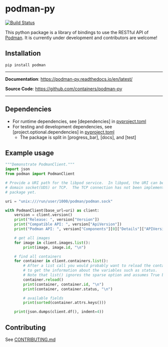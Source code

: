 # podman-py
[![Build Status](https://api.cirrus-ci.com/github/containers/podman-py.svg)](https://cirrus-ci.com/github/containers/podman-py/main)

This python package is a library of bindings to use the RESTful API of [Podman](https://github.com/containers/podman).
It is currently under development and contributors are welcome!

## Installation

<div class="termy">

```console
pip install podman
```

</div>

---

**Documentation**: <a href="https://podman-py.readthedocs.io/en/latest/" target="_blank">https://podman-py.readthedocs.io/en/latest/</a>

**Source Code**: <a href="https://github.com/containers/podman-py" target="_blank">https://github.com/containers/podman-py</a>

---

## Dependencies

* For runtime dependencies, see \[dependencies\] in [pyproject.toml](https://github.com/containers/podman-py/blob/main/pyproject.toml)
* For testing and development dependencies, see \[project.optional.dependencies\] in [pyproject.toml](https://github.com/containers/podman-py/blob/main/pyproject.toml)
  * The package is split in \[progress\_bar\], \[docs\], and \[test\]

## Example usage

```python
"""Demonstrate PodmanClient."""
import json
from podman import PodmanClient

# Provide a URI path for the libpod service.  In libpod, the URI can be a unix
# domain socket(UDS) or TCP.  The TCP connection has not been implemented in this
# package yet.

uri = "unix:///run/user/1000/podman/podman.sock"

with PodmanClient(base_url=uri) as client:
    version = client.version()
    print("Release: ", version["Version"])
    print("Compatible API: ", version["ApiVersion"])
    print("Podman API: ", version["Components"][0]["Details"]["APIVersion"], "\n")

    # get all images
    for image in client.images.list():
        print(image, image.id, "\n")

    # find all containers
    for container in client.containers.list():
        # After a list call you would probably want to reload the container
        # to get the information about the variables such as status.
        # Note that list() ignores the sparse option and assumes True by default.
        container.reload()
        print(container, container.id, "\n")
        print(container, container.status, "\n")

        # available fields
        print(sorted(container.attrs.keys()))

    print(json.dumps(client.df(), indent=4))
```

## Contributing

See [CONTRIBUTING.md](https://github.com/containers/podman-py/blob/main/CONTRIBUTING.md)
